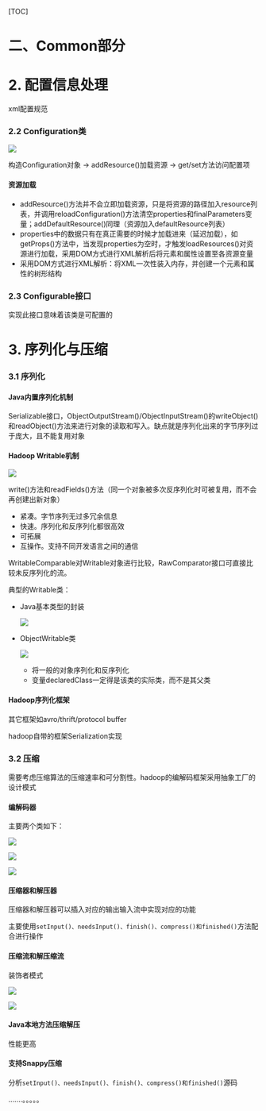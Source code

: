 [TOC]

# 二、Common部分

# 2. 配置信息处理

xml配置规范

### 2.2 Configuration类

![](2-1.jpg)

构造Configuration对象 -> addResource()加载资源 -> get/set方法访问配置项

#### 资源加载

- addResource()方法并不会立即加载资源，只是将资源的路径加入resource列表，并调用reloadConfiguration()方法清空properties和finalParameters变量；addDefaultResource()同理（资源加入defaultResource列表）
- properties中的数据只有在真正需要的时候才加载进来（延迟加载），如getProps()方法中，当发现properties为空时，才触发loadResources()对资源进行加载，采用DOM方式进行XML解析后将元素和属性设置至各资源变量
- 采用DOM方式进行XML解析：将XML一次性装入内存，并创建一个元素和属性的树形结构

### 2.3 Configurable接口

实现此接口意味着该类是可配置的

# 3. 序列化与压缩

### 3.1 序列化

#### Java内置序列化机制

Serializable接口，ObjectOutputStream()/ObjectInputStream()的writeObject()和readObject()方法来进行对象的读取和写入。缺点就是序列化出来的字节序列过于庞大，且不能复用对象

#### Hadoop Writable机制

![](3-1.jpg)

write()方法和readFields()方法（同一个对象被多次反序列化时可被复用，而不会再创建出新对象）

- 紧凑。字节序列无过多冗余信息
- 快速。序列化和反序列化都很高效
- 可拓展
- 互操作。支持不同开发语言之间的通信

WritableComparable对Writable对象进行比较，RawComparator接口可直接比较未反序列化的流。

典型的Writable类：

- Java基本类型的封装

  ![](3-2.jpg)

- ObjectWritable类

  ![](3-3.jpg)

  - 将一般的对象序列化和反序列化
  - 变量declaredClass一定得是该类的实际类，而不是其父类

#### Hadoop序列化框架

其它框架如avro/thrift/protocol buffer

hadoop自带的框架Serialization实现

### 3.2 压缩

需要考虑压缩算法的压缩速率和可分割性。hadoop的编解码框架采用抽象工厂的设计模式

#### 编解码器

主要两个类如下：

![](3-4.jpg)

![](3-5.jpg)

![](3-6.jpg)

#### 压缩器和解压器

压缩器和解压器可以插入对应的输出输入流中实现对应的功能

主要使用`setInput()、needsInput()、finish()、compress()和finished()`方法配合进行操作

#### 压缩流和解压缩流

装饰者模式

![](3-7.jpg)

![](3-8.jpg)

#### Java本地方法压缩解压

性能更高

#### 支持Snappy压缩

分析`setInput()、needsInput()、finish()、compress()和finished()`源码

.......。。。。。

#### 

